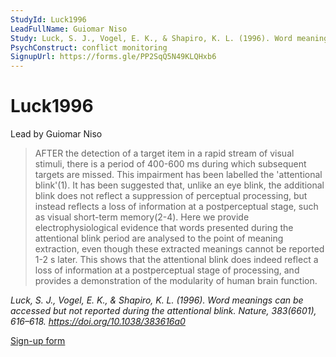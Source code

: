 ```yaml
---
StudyId: Luck1996
LeadFullName: Guiomar Niso
Study: Luck, S. J., Vogel, E. K., & Shapiro, K. L. (1996). Word meanings can be accessed but not reported during the attentional blink. Nature, 383(6601), 616–618. https://doi.org/10.1038/383616a0
PsychConstruct: conflict monitoring
SignupUrl: https://forms.gle/PP2SqQ5N49KLQHxb6
---
```


# Luck1996

Lead by Guiomar Niso

> AFTER the detection of a target item in a rapid stream of visual stimuli, there is a period of 400-600 ms during which subsequent targets are missed. This impairment has been labelled the 'attentional blink'(1). It has been suggested that, unlike an eye blink, the additional blink does not reflect a suppression of perceptual processing, but instead reflects a loss of information at a postperceptual stage, such as visual short-term memory(2-4). Here we provide electrophysiological evidence that words presented during the attentional blink period are analysed to the point of meaning extraction, even though these extracted meanings cannot be reported 1-2 s later. This shows that the attentional blink does indeed reflect a loss of information at a postperceptual stage of processing, and provides a demonstration of the modularity of human brain function.

<i>Luck, S. J., Vogel, E. K., & Shapiro, K. L. (1996). Word meanings can be accessed but not reported during the attentional blink. Nature, 383(6601), 616–618. https://doi.org/10.1038/383616a0</i>

[Sign-up form](https://forms.gle/PP2SqQ5N49KLQHxb6)
